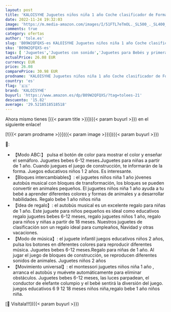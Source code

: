 ```yaml
---
layout: post
title: 'KALOISYHE Juguetes niños niña 1 año Coche clasificador de Formas Musical Sonidos de Animal con Luces y 5 Bloques Montessori Juguetes Juguetes Bebes 6-12 Meses Educativo Juegos 2 años Regalo Bebe'
date: 2022-11-24 19:32:03
image: 'https://m.media-amazon.com/images/I/51FTL7eTmOL._SL500_._SL400_.jpg'
comments: true
category: ofertas
author: 'tole.es'
slug: 'B09W2QFQXS-es KALOISYHE Juguetes niños niña 1 año Coche clasificador de...'
sku: 'B09W2QFQXS-es'
tags: [ 'Juguetes','Juguetes con sonido','Juguetes para Bebés y primera infancia','Juguetes y juegos','bebe','kaloisyhe','🇪🇸', ]
actualPrice: 26.08 EUR
currency: EUR
price: 26.08
comparePrice: 30.98 EUR
prodname: 'KALOISYHE Juguetes niños niña 1 año Coche clasificador de Formas Musical Sonidos de Animal con Luces y 5 Bloques Montessori Juguetes Juguetes Bebes 6-12 Meses Educativo Juegos 2 años Regalo Bebe'
country: 'es'
flag: '🇪🇸'
brand: 'KALOISYHE'
buyurl: 'https://www.amazon.es/dp/B09W2QFQXS/?tag=tolees-21'
descuento: '15.82'
average: '29.5218518518518'
---
```


Ahora mismo tienes [{{< param title >}}]({{< param buyurl >}}) en el siguiente enlace!

[![{{< param prodname >}}]({{< param image >}})]({{< param buyurl >}})

🔎:

- 【Modo ABC:】 pulsa el botón de color para mostrar el color y enseñar el semáforo. Juguetes bebes 6-12 meses.Juguetes para niñas a partir de 1 año. Cuando juegues el juego de construcción, te informarán de la forma. Juegos educativos niños 1 2 años. Es interesante.
- 【Bloques intercambiables】: el juguetes niños niña 1 año jóvenes autobús musical con bloques de transformación, los bloques se pueden convertir en animales pequeños. El juguetes niños niña 1 año ayuda a tu bebé a aprender diferentes colores y formas de animales y a desarrollar habilidades. Regalo bebe 1 año niños niña
- 【Idea de regalo】: el autobús musical es un excelente regalo para niñas de 1 año. Este juguete para niños pequeños es ideal como educativos regalo juguetes bebes 6-12 meses, regalo juguetes niños 1 año, regalo para niños y niñas a partir de 18 meses. Nuestros juguetes de clasificación son un regalo ideal para cumpleaños, Navidad y otras vacaciones.
- 【Modo de música】: el juguete infantil juegos educativos niños 2 años, pulsa los botones en diferentes colores para reproducir diferentes música. Juguetes bebes 6-12 meses.Regalo para niñas de 1 año. Al jugar el juego de bloques de construcción, se reproducen diferentes sonidos de animales. Juguetes niños 2 años
- 【Movimiento universal】: el montessori juguetes niños niña 1 año , arranca el autobús y muévete automáticamente para eliminar obstáculos. Juguetes bebes 6-12 meses, las luces parpadean, el conductor de elefante columpio y el bebé sentirá la diversión del juego. juegos educativos 6 9 12 18 meses niños niña,regalo bebe 1 año niños niña.

[🛒 Visítala!!!]({{< param buyurl >}})
